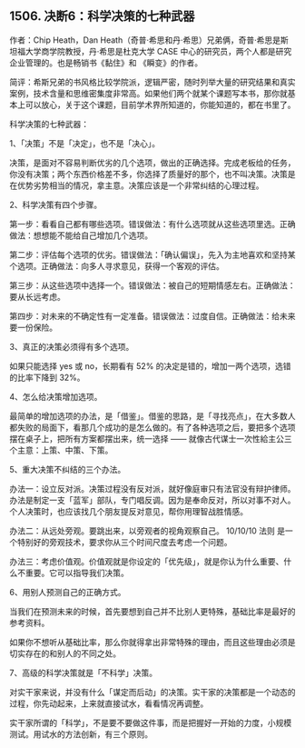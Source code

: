 ## 1506. 决断6：科学决策的七种武器

作者：Chip Heath，Dan Heath（奇普·希思和丹·希思）兄弟俩，奇普·希思是斯坦福大学商学院教授，丹·希思是杜克大学 CASE 中心的研究员，两个人都是研究企业管理的。也是畅销书《黏住》和 《瞬变》的作者。

简评：希斯兄弟的书风格比较学院派，逻辑严密，随时列举大量的研究结果和真实案例，技术含量和思维密集度非常高。如果他们两个就某个课题写本书，那你就基本上可以放心，关于这个课题，目前学术界所知道的，你能知道的，都在书里了。

科学决策的七种武器：

1、「决策」不是「决定」，也不是「决心」。

决策，是面对不容易判断优劣的几个选项，做出的正确选择。完成老板给的任务，你没有决策；两个东西价格差不多，你选择了质量好的那个，也不叫决策。决策是在优势劣势相当的情况，拿主意。决策应该是一个非常纠结的心理过程。

2、科学决策有四个步骤。

第一步：看看自己都有哪些选项。错误做法：有什么选项就从这些选项里选。正确做法：想想能不能给自己增加几个选项。

第二步：评估每个选项的优劣。错误做法：「确认偏误」，先入为主地喜欢和坚持某个选项。正确做法：向多人寻求意见，获得一个客观的评估。

第三步：从这些选项中选择一个。错误做法：被自己的短期情感左右。正确做法：要从长远考虑。

第四步：对未来的不确定性有一定准备。错误做法：过度自信。正确做法：给未来要一份保险。

3、真正的决策必须得有多个选项。

如果只能选择 yes 或 no，长期看有 52% 的决定是错的，增加一两个选项，选错的比率下降到 32%。

4、怎么给决策增加选项。

最简单的增加选项的办法，是「借鉴」。借鉴的思路，是「寻找亮点」，在大多数人都失败的局面下，看那几个成功的是怎么做的。有了各种选项之后，要把多个选项摆在桌子上，把所有方案都摆出来，统一选择 —— 就像古代谋士一次性給主公三个主意：上策、中策、下策。

5、重大决策不纠结的三个办法。

办法一：设立反对派。决策过程没有反对派，就好像庭审只有法官没有辩护律师。办法是制定一支「蓝军」部队，专门唱反调。因为是奉命反对，所以对事不对人。个人决策时，也应该找几个朋友提反对意见，帮你用理智战胜情感。

办法二：从远处旁观。要跳出来，以旁观者的视角观察自己。 10/10/10 法则 是一个特别好的旁观技术，要求你从三个时间尺度去考虑一个问题。

办法三：考虑价值观。价值观就是你设定的「优先级」，就是你认为什么重要、什么不重要。它可以指导我们决策。

6、用别人预测自己的正确方式。

当我们在预测未来的时候，首先要想到自己并不比别人更特殊，基础比率是最好的参考资料。

如果你不想听从基础比率，那么你就得拿出非常特殊的理由，而且这些理由必须是切实存在的和别人的不同之处。

7、高级的科学决策就是「不科学」决策。

对实干家来说，并没有什么「谋定而后动」的决策。实干家的决策都是一个动态的过程，你先动起来，上来就直接试水，看看情况再调整。

实干家所谓的「科学」，不是要不要做这件事，而是把握好一开始的力度，小规模测试。用试水的方法创新，有三个原则。